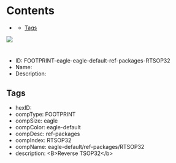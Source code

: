 



Contents
========

* [](#)
	* [Tags](#tags)
  
![][im]
# 

- ID: FOOTPRINT-eagle-eagle-default-ref-packages-RTSOP32
- Name: 
- Description: 

## Tags

- hexID: 
- oompType: FOOTPRINT
- oompSize: eagle
- oompColor: eagle-default
- oompDesc: ref-packages
- oompIndex: RTSOP32
- oompName: eagle-default/ref-packages/RTSOP32
- description: &lt;B&gt;Reverse TSOP32&lt;/b&gt;



[im]: image.png
